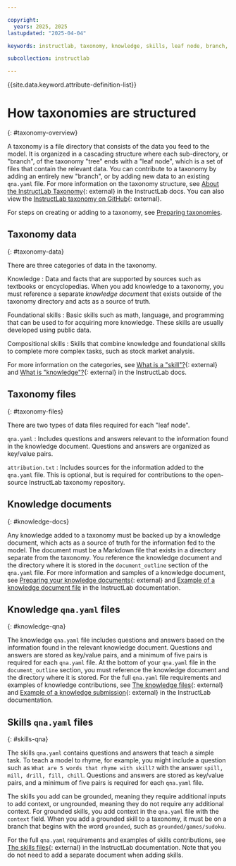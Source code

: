 ```yaml
---

copyright:
  years: 2025, 2025
lastupdated: "2025-04-04"

keywords: instructlab, taxonomy, knowledge, skills, leaf node, branch, qna, files, documents

subcollection: instructlab

---
```


{{site.data.keyword.attribute-definition-list}}

# How taxonomies are structured
{: #taxonomy-overview}

A taxonomy is a file directory that consists of the data you feed to the model. It is organized in a cascading structure where each sub-directory, or "branch", of the taxonomy "tree" ends with a "leaf node", which is a set of files that contain the relevant data. You can contribute to a taxonomy by adding an entirely new "branch", or by adding new data to an existing `qna.yaml` file. For more information on the taxonomy structure, see [About the InstructLab Taxonomy](https://docs.instructlab.ai/taxonomy/){: external} in the InstructLab docs. You can also view the [InstructLab taxonomy on GitHub](https://github.com/instructlab/taxonomy){: external}.

For steps on creating or adding to a taxonomy, see [Preparing taxonomies](/docs/instructlab?topic=instructlab-taxonomy-prep).

## Taxonomy data
{: #taxonomy-data}

There are three categories of data in the taxonomy.

Knowledge
:   Data and facts that are supported by sources such as textbooks or encyclopedias. When you add knowledge to a taxonomy, you must reference a separate *knowledge document* that exists outside of the taxonomy directory and acts as a source of truth.

Foundational skills
:   Basic skills such as math, language, and programming that can be used to for acquiring more knowledge. These skills are usually developed using public data.

Compositional skills
:   Skills that combine knowledge and foundational skills to complete more complex tasks, such as stock market analysis.

For more information on the categories, see [What is a "skill"?](https://docs.instructlab.ai/taxonomy/skills/){: external} and [What is "knowledge"?](https://docs.instructlab.ai/taxonomy/knowledge/){: external} in the InstructLab docs. 

## Taxonomy files
{: #taxonomy-files}

There are two types of data files required for each "leaf node".

`qna.yaml`
:   Includes questions and answers relevant to the information found in the knowledge document. Questions and answers are organized as key/value pairs. 

`attribution.txt`
:   Includes sources for the information added to the `qna.yaml` file. This is optional, but is required for contributions to the open-source InstructLab taxonomy repository.

## Knowledge documents
{: #knowledge-docs}

Any knowledge added to a taxonomy must be backed up by a knowledge document, which acts as a source of truth for the information fed to the model. The document must be a Markdown file that exists in a directory separate from the taxonomy. You reference the knowledge document and the directory where it is stored in the `document_outline` section of the `qna.yaml` file. For more information and samples of a knowledge document, see [Preparing your knowledge documents](https://docs.instructlab.ai/taxonomy/upstream/knowledge_contribution_details/#preparing-your-knowledge-documents){: external} and [Example of a knowledge document file](https://github.com/instructlab/taxonomy?tab=readme-ov-file#knowledge-markdown-file-example) in the InstructLab documentation.

## Knowledge `qna.yaml` files
{: #knowledge-qna}

The knowledge `qna.yaml` file includes questions and answers based on the information found in the relevant knowledge document. Questions and answers are stored as key/value pairs, and a minimum of five pairs is required for each `qna.yaml` file. At the bottom of your `qna.yaml` file in the `document_outline` section, you must reference the knowledge document and the directory where it is stored. For the full `qna.yaml` file requirements and examples of knowledge contributions, see [The knowledge files](https://docs.instructlab.ai/taxonomy/knowledge/file_structure/#the-knowledge-files){: external} and [Example of a knowledge submission](https://docs.instructlab.ai/taxonomy/knowledge/file_structure/#example-of-a-knowledge-submission){: external} in the InstructLab documentation. 

## Skills `qna.yaml` files
{: #skills-qna}

The skills `qna.yaml` contains questions and answers that teach a simple task. To teach a model to rhyme, for example, you might include a question such as `What are 5 words that rhyme with skill?` with the answer `spill, mill, drill, fill, chill`. Questions and answers are stored as key/value pairs, and a minimum of five pairs is required for each `qna.yaml` file.

The skills you add can be grounded, meaning they require additional inputs to add context, or ungrounded, meaning they do not require any additional context. For grounded skills, you add context in the `qna.yaml` file with the `context` field. When you add a grounded skill to a taxonomy, it must be on a branch that begins with the word `grounded`, such as `grounded/games/sudoku`.

For the full `qna.yaml` requirements and examples of skills contributions, see [The skills files](https://docs.instructlab.ai/taxonomy/skills/file_structure/#the-skills-files){: external} in the InstructLab documentation. Note that you do not need to add a separate document when adding skills. 
